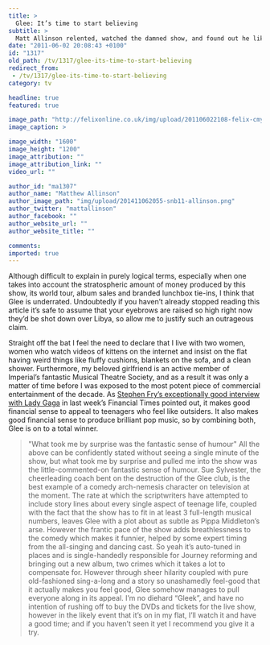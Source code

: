 ```yaml
---
title: >
  Glee: It’s time to start believing
subtitle: >
  Matt Allinson relented, watched the damned show, and found out he liked it
date: "2011-06-02 20:08:43 +0100"
id: "1317"
old_path: /tv/1317/glee-its-time-to-start-believing
redirect_from:
 - /tv/1317/glee-its-time-to-start-believing
category: tv

headline: true
featured: true

image_path: "http://felixonline.co.uk/img/upload/201106022108-felix-cmykglee.jpg"
image_caption: >

image_width: "1600"
image_height: "1200"
image_attribution: ""
image_attribution_link: ""
video_url: ""

author_id: "ma1307"
author_name: "Matthew Allinson"
author_image_path: "img/upload/201411062055-snb11-allinson.png"
author_twitter: "mattallinson"
author_facebook: ""
author_website_url: ""
author_website_title: ""

comments:
imported: true
---
```


Although difficult to explain in purely logical terms, especially when one takes into account the stratospheric amount of money produced by this show, its world tour, album sales and branded lunchbox tie-ins, I think that Glee is underrated. Undoubtedly if you haven’t already stopped reading this article it’s safe to assume that your eyebrows are raised so high right now they’d be shot down over Libya, so allow me to justify such an outrageous claim.

Straight off the bat I feel the need to declare that I live with two women, women who watch videos of kittens on the internet and insist on the flat having weird things like fluffy cushions, blankets on the sofa, and a clean shower. Furthermore, my beloved girlfriend is an active member of Imperial’s fantastic Musical Theatre Society, and as a result it was only a matter of time before I was exposed to the most potent piece of commercial entertainment of the decade. As [Stephen Fry’s exceptionally good interview with Lady Gaga](http://www.ft.com/cms/s/2/0cca76f0-873a-11e0-b983-00144feabdc0.htmll#axzz1O9R5nSLR) in last week’s Financial Times pointed out, it makes good financial sense to appeal to teenagers who feel like outsiders. It also makes good financial sense to produce brilliant pop music, so by combining both, Glee is on to a total winner.
> "What took me by surprise was the fantastic sense of humour"
All the above can be confidently stated without seeing a single minute of the show, but what took me by surprise and pulled me into the show was the little-commented-on fantastic sense of humour. Sue Sylvester, the cheerleading coach bent on the destruction of the Glee club, is the best example of a comedy arch-nemesis character on television at the moment. The rate at which the scriptwriters have attempted to include story lines about every single aspect of teenage life, coupled with the fact that the show has to fit in at least 3 full-length musical numbers, leaves Glee with a plot about as subtle as Pippa Middleton’s arse. However the frantic pace of the show adds breathlessness to the comedy which makes it funnier, helped by some expert timing from the all-singing and dancing cast. So yeah it’s auto-tuned in places and is single-handedly responsible for Journey reforming and bringing out a new album, two crimes which it takes a lot to compensate for. However through sheer hilarity coupled with pure old-fashioned sing-a-long and a story so unashamedly feel-good that it actually makes you feel good, Glee somehow manages to pull everyone along in its appeal. I’m no diehard “Gleek”, and have no intention of rushing off to buy the DVDs and tickets for the live show, however in the likely event that it’s on in my flat, I’ll watch it and have a good time; and if you haven’t seen it yet I recommend you give it a try.

